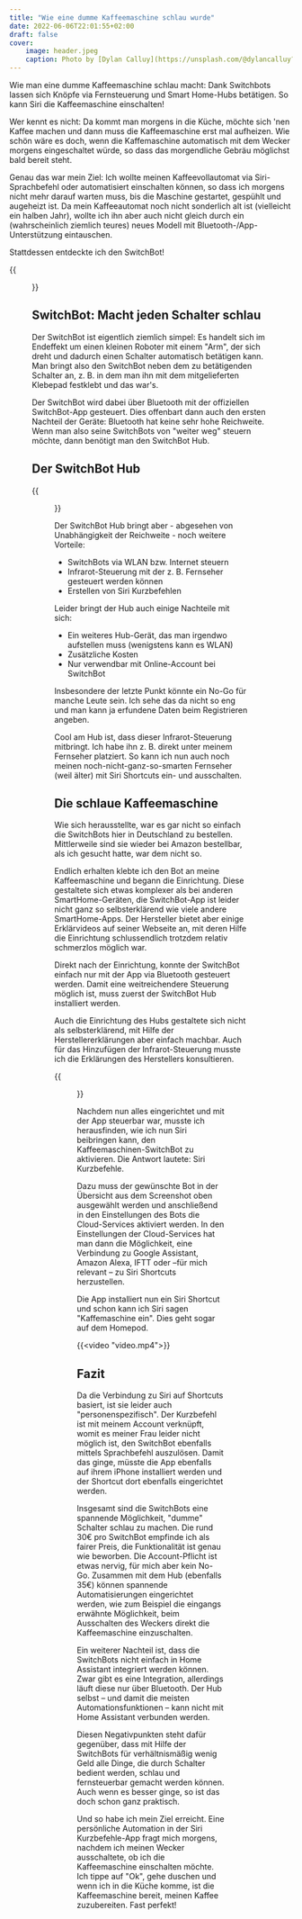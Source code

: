 ```yaml
---
title: "Wie eine dumme Kaffeemaschine schlau wurde"
date: 2022-06-06T22:01:55+02:00
draft: false
cover:
    image: header.jpeg
    caption: Photo by [Dylan Calluy](https://unsplash.com/@dylancalluy?utm_source=ghost&utm_medium=referral&utm_campaign=api-credit) / [Unsplash](https://unsplash.com/?utm_source=ghost&utm_medium=referral&utm_campaign=api-credit)
---
```


Wie man eine dumme Kaffeemaschine schlau macht: Dank Switchbots lassen sich Knöpfe via Fernsteuerung und Smart Home-Hubs betätigen. So kann Siri die Kaffeemaschine einschalten!
<!--more-->

Wer kennt es nicht: Da kommt man morgens in die Küche, möchte sich 'nen Kaffee machen und dann muss die Kaffeemaschine erst mal aufheizen. Wie schön wäre es doch, wenn die Kaffemaschine automatisch mit dem Wecker morgens eingeschaltet würde, so dass das morgendliche Gebräu möglichst bald bereit steht.

Genau das war mein Ziel: Ich wollte meinen Kaffeevollautomat via Siri-Sprachbefehl oder automatisiert einschalten können, so dass ich morgens nicht mehr darauf warten muss, bis die Maschine gestartet, gespühlt und augeheizt ist. Da mein Kaffeeautomat noch nicht sonderlich alt ist (vielleicht ein halben Jahr), wollte ich ihn aber auch nicht gleich durch ein (wahrscheinlich ziemlich teures) neues Modell mit Bluetooth-/App-Unterstützung eintauschen.

Stattdessen entdeckte ich den SwitchBot!

{{<figure src="foto1.jpeg" caption="Der SwitchBot ist ungefähr 3cm breit, 2cm tief und 1.5cm hoch.">}}

## SwitchBot: Macht jeden Schalter schlau

Der SwitchBot ist eigentlich ziemlich simpel: Es handelt sich im Endeffekt um einen kleinen Roboter mit einem "Arm", der sich dreht und dadurch einen Schalter automatisch betätigen kann. Man bringt also den SwitchBot neben dem zu betätigenden Schalter an, z. B. in dem man ihn mit dem mitgelieferten Klebepad festklebt und das war's.

Der SwitchBot wird dabei über Bluetooth mit der offiziellen SwitchBot-App gesteuert. Dies offenbart dann auch den ersten Nachteil der Geräte: Bluetooth hat  keine sehr hohe Reichweite. Wenn man also seine SwitchBots von "weiter weg" steuern möchte, dann benötigt man den SwitchBot Hub.

## Der SwitchBot Hub

{{<figure src="foto2.jpeg" caption="SwitchBot und SwitchBot Hub">}}

Der SwitchBot Hub bringt aber - abgesehen von Unabhängigkeit der Reichweite - noch weitere Vorteile:

* SwitchBots via WLAN bzw. Internet steuern
* Infrarot-Steuerung mit der z. B. Fernseher gesteuert werden können
* Erstellen von Siri Kurzbefehlen

Leider bringt der Hub auch einige Nachteile mit sich:

* Ein weiteres Hub-Gerät, das man irgendwo aufstellen muss (wenigstens kann es WLAN)
* Zusätzliche Kosten
* Nur verwendbar mit Online-Account bei SwitchBot

Insbesondere der letzte Punkt könnte ein No-Go für manche Leute sein. Ich sehe das da nicht so eng und man kann ja erfundene Daten beim Registrieren angeben.

Cool am Hub ist, dass dieser Infrarot-Steuerung mitbringt. Ich habe ihn z. B. direkt unter meinem Fernseher platziert. So kann ich nun auch noch meinen noch-nicht-ganz-so-smarten Fernseher (weil älter) mit Siri Shortcuts ein- und ausschalten.

## Die schlaue Kaffeemaschine

Wie sich herausstellte, war es gar nicht so einfach die SwitchBots hier in Deutschland zu bestellen. Mittlerweile sind sie wieder bei Amazon bestellbar, als ich gesucht hatte, war dem nicht so.

Endlich erhalten klebte ich den Bot an meine Kaffeemaschine und begann die Einrichtung. Diese gestaltete sich etwas komplexer als bei anderen SmartHome-Geräten, die SwitchBot-App ist leider nicht ganz so selbsterklärend wie viele andere SmartHome-Apps. Der Hersteller bietet aber einige Erklärvideos auf seiner Webseite an, mit deren Hilfe die Einrichtung schlussendlich trotzdem relativ schmerzlos möglich war.

Direkt nach der Einrichtung, konnte der SwitchBot einfach nur mit der App via Bluetooth gesteuert werden. Damit eine weitreichendere Steuerung möglich ist, muss zuerst der SwitchBot Hub installiert werden.

Auch die Einrichtung des Hubs gestaltete sich nicht als selbsterklärend, mit Hilfe der Herstellererklärungen aber einfach machbar. Auch für das Hinzufügen der Infrarot-Steuerung musste ich die Erklärungen des Herstellers konsultieren.

{{<figure src="screen1.jpeg" caption="Screenshot der SwitchBot-App nach der initialen Einrichtung">}}

Nachdem nun alles eingerichtet und mit der App steuerbar war, musste ich herausfinden, wie ich nun Siri beibringen kann, den Kaffeemaschinen-SwitchBot zu aktivieren. Die Antwort lautete: Siri Kurzbefehle.

Dazu muss der gewünschte Bot in der Übersicht aus dem Screenshot oben ausgewählt werden und anschließend in den Einstellungen des Bots die Cloud-Services aktiviert werden. In den Einstellungen der Cloud-Services hat man dann die Möglichkeit, eine Verbindung zu Google Assistant, Amazon Alexa, IFTT oder –für mich relevant – zu Siri Shortcuts herzustellen.

Die App installiert nun ein Siri Shortcut und schon kann ich Siri sagen "Kaffemaschine ein". Dies geht sogar auf dem Homepod.

{{<video "video.mp4">}}

## Fazit 

Da die Verbindung zu Siri auf Shortcuts basiert, ist sie leider auch "personenspezifisch". Der Kurzbefehl ist mit meinem Account verknüpft, womit es meiner Frau leider nicht möglich ist, den SwitchBot ebenfalls mittels Sprachbefehl auszulösen. Damit das ginge, müsste die App ebenfalls auf ihrem iPhone installiert werden und der Shortcut dort ebenfalls eingerichtet werden.

Insgesamt sind die SwitchBots eine spannende Möglichkeit, "dumme" Schalter schlau zu machen. Die rund 30€ pro SwitchBot empfinde ich als fairer Preis, die Funktionalität ist genau wie beworben. Die Account-Pflicht ist etwas nervig, für mich aber kein No-Go. Zusammen mit dem Hub (ebenfalls 35€) können spannende Automatisierungen eingerichtet werden, wie zum Beispiel die eingangs erwähnte Möglichkeit, beim Ausschalten des Weckers direkt die Kaffeemaschine einzuschalten.

Ein weiterer Nachteil ist, dass die SwitchBots nicht einfach in Home Assistant integriert werden können. Zwar gibt es eine Integration, allerdings läuft diese nur über Bluetooth. Der Hub selbst – und damit die meisten Automationsfunktionen – kann nicht mit Home Assistant verbunden werden.

Diesen Negativpunkten steht dafür gegenüber, dass mit Hilfe der SwitchBots für verhältnismäßig wenig Geld alle Dinge, die durch Schalter bedient werden, schlau und fernsteuerbar gemacht werden können. Auch wenn es besser ginge, so ist das doch schon ganz praktisch.

Und so habe ich mein Ziel erreicht. Eine persönliche Automation in der Siri Kurzbefehle-App fragt mich morgens, nachdem ich meinen Wecker ausschaltete, ob ich die Kaffeemaschine einschalten möchte. Ich tippe auf "Ok", gehe duschen und wenn ich in die Küche komme, ist die Kaffeemaschine bereit, meinen Kaffee zuzubereiten. Fast perfekt!